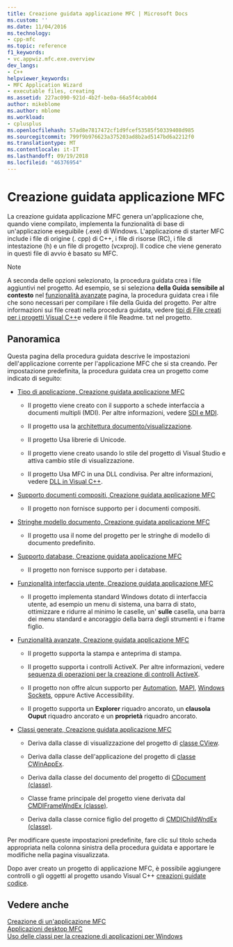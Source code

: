 ```yaml
---
title: Creazione guidata applicazione MFC | Microsoft Docs
ms.custom: ''
ms.date: 11/04/2016
ms.technology:
- cpp-mfc
ms.topic: reference
f1_keywords:
- vc.appwiz.mfc.exe.overview
dev_langs:
- C++
helpviewer_keywords:
- MFC Application Wizard
- executable files, creating
ms.assetid: 227ac090-921d-4b2f-be0a-66a5f4cab0d4
author: mikeblome
ms.author: mblome
ms.workload:
- cplusplus
ms.openlocfilehash: 57ad8e7817472cf1d9fcef53585f50339408d985
ms.sourcegitcommit: 799f9b976623a375203ad8b2ad5147bd6a2212f0
ms.translationtype: MT
ms.contentlocale: it-IT
ms.lasthandoff: 09/19/2018
ms.locfileid: "46376954"
---
```

# <a name="mfc-application-wizard"></a>Creazione guidata applicazione MFC

La creazione guidata applicazione MFC genera un'applicazione che, quando viene compilato, implementa la funzionalità di base di un'applicazione eseguibile (.exe) di Windows. L'applicazione di starter MFC include i file di origine (. cpp) di C++, i file di risorse (RC), i file di intestazione (h) e un file di progetto (vcxproj). Il codice che viene generato in questi file di avvio è basato su MFC.

> [!NOTE]
>  A seconda delle opzioni selezionato, la procedura guidata crea i file aggiuntivi nel progetto. Ad esempio, se si seleziona **della Guida sensibile al contesto** nel [funzionalità avanzate](../../mfc/reference/advanced-features-mfc-application-wizard.md) pagina, la procedura guidata crea i file che sono necessari per compilare i file della Guida del progetto. Per altre informazioni sui file creati nella procedura guidata, vedere [tipi di File creati per i progetti Visual C++](../../ide/file-types-created-for-visual-cpp-projects.md)e vedere il file Readme. txt nel progetto.

## <a name="overview"></a>Panoramica

Questa pagina della procedura guidata descrive le impostazioni dell'applicazione corrente per l'applicazione MFC che si sta creando. Per impostazione predefinita, la procedura guidata crea un progetto come indicato di seguito:

- [Tipo di applicazione, Creazione guidata applicazione MFC](../../mfc/reference/application-type-mfc-application-wizard.md)

   - Il progetto viene creato con il supporto a schede interfaccia a documenti multipli (MDI). Per altre informazioni, vedere [SDI e MDI](../../mfc/sdi-and-mdi.md).

   - Il progetto usa la [architettura documento/visualizzazione](../../mfc/document-view-architecture.md).

   - Il progetto Usa librerie di Unicode.

   - Il progetto viene creato usando lo stile del progetto di Visual Studio e attiva cambio stile di visualizzazione.

   - Il progetto Usa MFC in una DLL condivisa. Per altre informazioni, vedere [DLL in Visual C++](../../build/dlls-in-visual-cpp.md).

- [Supporto documenti compositi, Creazione guidata applicazione MFC](../../mfc/reference/compound-document-support-mfc-application-wizard.md)

   - Il progetto non fornisce supporto per i documenti compositi.

- [Stringhe modello documento, Creazione guidata applicazione MFC](../../mfc/reference/document-template-strings-mfc-application-wizard.md)

   - Il progetto usa il nome del progetto per le stringhe di modello di documento predefinito.

- [Supporto database, Creazione guidata applicazione MFC](../../mfc/reference/database-support-mfc-application-wizard.md)

   - Il progetto non fornisce supporto per i database.

- [Funzionalità interfaccia utente, Creazione guidata applicazione MFC](../../mfc/reference/user-interface-features-mfc-application-wizard.md)

   - Il progetto implementa standard Windows dotato di interfaccia utente, ad esempio un menu di sistema, una barra di stato, ottimizzare e ridurre al minimo le caselle, un' **sulle** casella, una barra dei menu standard e ancoraggio della barra degli strumenti e i frame figlio.

- [Funzionalità avanzate, Creazione guidata applicazione MFC](../../mfc/reference/advanced-features-mfc-application-wizard.md)

   - Il progetto supporta la stampa e anteprima di stampa.

   - Il progetto supporta i controlli ActiveX. Per altre informazioni, vedere [sequenza di operazioni per la creazione di controlli ActiveX](../../mfc/sequence-of-operations-for-creating-activex-controls.md).

   - Il progetto non offre alcun supporto per [Automation](../../mfc/automation.md), [MAPI](../../mfc/mapi-support-in-mfc.md), [Windows Sockets](../../mfc/windows-sockets-in-mfc.md), oppure Active Accessibility.

   - Il progetto supporta un **Explorer** riquadro ancorato, un **clausola Ouput** riquadro ancorato e un **proprietà** riquadro ancorato.

- [Classi generate, Creazione guidata applicazione MFC](../../mfc/reference/generated-classes-mfc-application-wizard.md)

   - Deriva dalla classe di visualizzazione del progetto di [classe CView](../../mfc/reference/cview-class.md).

   - Deriva dalla classe dell'applicazione del progetto di [classe CWinAppEx](../../mfc/reference/cwinappex-class.md).

   - Deriva dalla classe del documento del progetto di [CDocument (classe)](../../mfc/reference/cdocument-class.md).

   - Classe frame principale del progetto viene derivata dal [CMDIFrameWndEx (classe)](../../mfc/reference/cmdiframewndex-class.md).

   - Deriva dalla classe cornice figlio del progetto di [CMDIChildWndEx (classe)](../../mfc/reference/cmdichildwndex-class.md).

Per modificare queste impostazioni predefinite, fare clic sul titolo scheda appropriata nella colonna sinistra della procedura guidata e apportare le modifiche nella pagina visualizzata.

Dopo aver creato un progetto di applicazione MFC, è possibile aggiungere controlli o gli oggetti al progetto usando Visual C++ [creazioni guidate codice](../../ide/adding-functionality-with-code-wizards-cpp.md).

## <a name="see-also"></a>Vedere anche

[Creazione di un'applicazione MFC](../../mfc/reference/creating-an-mfc-application.md)<br/>
[Applicazioni desktop MFC](../../mfc/mfc-desktop-applications.md)<br/>
[Uso delle classi per la creazione di applicazioni per Windows](../../mfc/using-the-classes-to-write-applications-for-windows.md)

